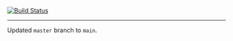 [![Build Status](https://travis-ci.org/TravelTimN/django-ecommerce.svg?branch=master)](https://travis-ci.org/TravelTimN/django-ecommerce)

---

Updated `master` branch to `main`.
